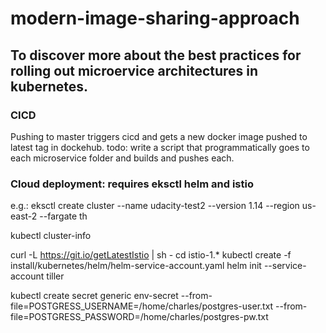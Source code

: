 # modern-image-sharing-approach
## To discover more about the best practices for rolling out microervice architectures in kubernetes.


### CICD
Pushing to master triggers cicd and gets a new docker image pushed to latest tag in dockehub.
todo: write a script that programmatically goes to each microservice folder and builds and pushes each.

### Cloud deployment: requires eksctl helm and istio
e.g.: 
eksctl create cluster --name udacity-test2 --version 1.14 --region us-east-2 --fargate
th

kubectl cluster-info

curl -L https://git.io/getLatestIstio | sh -
cd istio-1.*
kubectl create -f install/kubernetes/helm/helm-service-account.yaml
helm init --service-account tiller

kubectl create secret generic  env-secret --from-file=POSTGRESS_USERNAME=/home/charles/postgres-user.txt --from-file=POSTGRESS_PASSWORD=/home/charles/postgres-pw.txt
